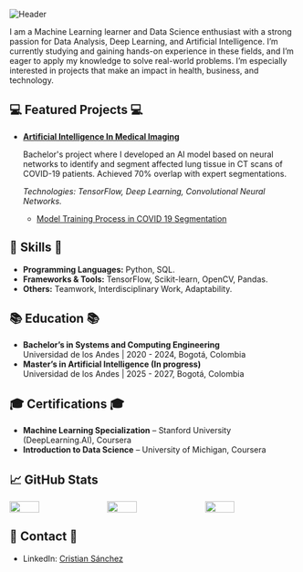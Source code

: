 ![Header](https://github.com/user-attachments/assets/b8edd2c6-4d32-4592-a806-165dcf5aa8e6)

I am a Machine Learning learner and Data Science enthusiast with a strong passion for Data Analysis, Deep Learning, and Artificial Intelligence. I’m currently studying and gaining hands-on experience in these fields, and I’m eager to apply my knowledge to solve real-world problems. I’m especially interested in projects that make an impact in health, business, and technology.

## 💻 Featured Projects 💻
- **[Artificial Intelligence In Medical Imaging](https://github.com/Panis26/UNet-COVID19-Lung-Segmentation/tree/main)**
  
    Bachelor's project where I developed an AI model based on neural networks to identify and segment affected lung tissue in CT scans of COVID-19 patients. Achieved 70% overlap with expert segmentations.
  
    *Technologies: TensorFlow, Deep Learning, Convolutional Neural Networks.*
  - [Model Training Process in COVID 19 Segmentation](https://github.com/Panis26/Portafolio/tree/main/DeepLearning/CNN/COVID19-segmentation)

## 🔧 Skills 🔧
- **Programming Languages:** Python, SQL.
- **Frameworks & Tools:** TensorFlow, Scikit-learn, OpenCV, Pandas.
- **Others:** Teamwork, Interdisciplinary Work, Adaptability.

## 📚 Education 📚
- **Bachelor’s in Systems and Computing Engineering**  
  Universidad de los Andes | 2020 - 2024, Bogotá, Colombia  
- **Master’s in Artificial Intelligence (In progress)**  
  Universidad de los Andes | 2025 - 2027, Bogotá, Colombia

## 🎓 Certifications 🎓
- **Machine Learning Specialization** – Stanford University (DeepLearning.AI), Coursera  
- **Introduction to Data Science** – University of Michigan, Coursera

## 📈 GitHub Stats

<div style="display: flex; justify-content: space-between;">
  <img src="https://github-readme-stats.vercel.app/api?username=Panis26&theme=dark&show_icons=true&hide_border=true&count_private=true" width="32%">
  <img src="https://github-readme-stats.vercel.app/api/top-langs/?username=Panis26&theme=dark&show_icons=true&hide_border=true&layout=compact" width="32%">
  <img src="https://streak-stats.demolab.com?user=Panis26&theme=dark&hide_border=true" width="32%">
</div>

## 📩 Contact 📩
- LinkedIn: [Cristian Sánchez](https://www.linkedin.com/in/cristian26sanchez/)  

<!--
**Panis26/Panis26** is a ✨ _special_ ✨ repository because its `README.md` (this file) appears on your GitHub profile.

Here are some ideas to get you started:

- 🔭 I’m currently working on ...
- 🌱 I’m currently learning ...
- 👯 I’m looking to collaborate on ...
- 🤔 I’m looking for help with ...
- 💬 Ask me about ...
- 📫 How to reach me: ...
- 😄 Pronouns: ...
- ⚡ Fun fact: ...
-->
